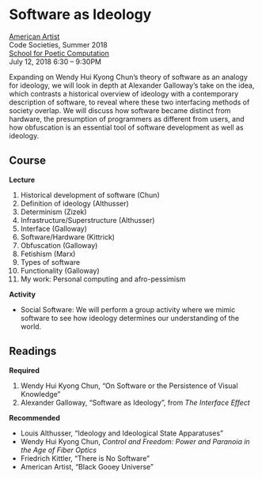 # Software as Ideology

[American Artist](http://americanartist.us/)\
Code Societies, Summer 2018\
[School for Poetic Computation](http://sfpc.io/codesocieties/)\
July 12, 2018 6:30 – 9:30PM

Expanding on Wendy Hui Kyong Chun’s theory of software as an analogy for ideology, we will look in depth at Alexander Galloway’s take on the idea, which contrasts a historical overview of ideology with a contemporary description of software, to reveal where these two interfacing methods of society overlap. We will discuss how software became distinct from hardware, the presumption of programmers as different from users, and how obfuscation is an essential tool of software development as well as ideology. 

## Course
**Lecture**
1. Historical development of software (Chun)
2. Definition of ideology (Althusser)
3. Determinism (Zizek)
4. Infrastructure/Superstructure (Althusser)
5. Interface (Galloway)
6. Software/Hardware (Kittrick)
7. Obfuscation (Galloway)
8. Fetishism (Marx)
9. Types of software
10. Functionality (Galloway)
11. My work: Personal computing and afro-pessimism

**Activity**
* Social Software: We will perform a group activity where we mimic software to see how ideology determines our understanding of the world.

## Readings

**Required**

1. Wendy Hui Kyong Chun, “On Software or the Persistence of Visual Knowledge”
2. Alexander Galloway, “Software as Ideology”, from *The Interface Effect*

**Recommended**

* Louis Althusser, “Ideology and Ideological State Apparatuses”
* Wendy Hui Kyong Chun, *Control and Freedom: Power and Paranoia in the Age of Fiber Optics*
* Friedrich Kittler, “There is No Software”
* American Artist, “Black Gooey Universe”

